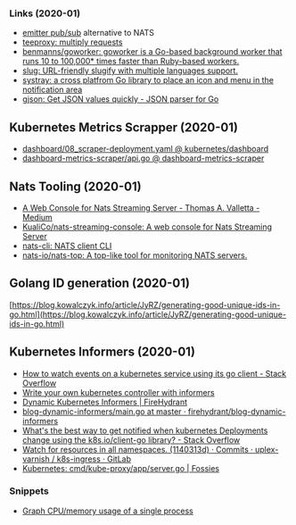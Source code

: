 

### Links (2020-01)
* [emitter pub/sub](https://github.com/emitter-io/emitter) alternative to NATS
* [teeproxy: multiply requests](https://github.com/chrislusf/teeproxy)
* [benmanns/goworker: goworker is a Go-based background worker that runs 10 to 100,000* times faster than Ruby-based workers.](https://github.com/benmanns/goworker)
* [slug: URL-friendly slugify with multiple languages support.](https://github.com/gosimple/slug)
* [systray: a cross platfrom Go library to place an icon and menu in the notification area](https://github.com/getlantern/systray)
* [gjson: Get JSON values quickly - JSON parser for Go](https://github.com/tidwall/gjson)




## Kubernetes Metrics Scrapper (2020-01)

* [dashboard/08_scraper-deployment.yaml @ kubernetes/dashboard](https://github.com/kubernetes/dashboard/blob/da7620171ed9a24699c19709f40925b4308e89b5/aio/deploy/alternative/08_scraper-deployment.yaml)
* [dashboard-metrics-scraper/api.go @ dashboard-metrics-scraper](https://github.com/kubernetes-sigs/dashboard-metrics-scraper/blob/master/pkg/api/api.go)


## Nats Tooling (2020-01)

* [A Web Console for Nats Streaming Server - Thomas A. Valletta - Medium](https://medium.com/@tvalletta/a-web-console-for-nats-streaming-server-1c5363a058da)
* [KualiCo/nats-streaming-console: A web console for Nats Streaming Server](https://github.com/KualiCo/nats-streaming-console)
* [nats-cli: NATS client CLI](https://github.com/shadiakiki1986/nats-cli)
* [nats-io/nats-top: A top-like tool for monitoring NATS servers.](https://github.com/nats-io/nats-top)


## Golang ID generation (2020-01)

[https://blog.kowalczyk.info/article/JyRZ/generating-good-unique-ids-in-go.html](https://blog.kowalczyk.info/article/JyRZ/generating-good-unique-ids-in-go.html)


## Kubernetes Informers (2020-01)

* [How to watch events on a kubernetes service using its go client - Stack Overflow](https://stackoverflow.com/questions/40975307/how-to-watch-events-on-a-kubernetes-service-using-its-go-client)
* [Write your own kubernetes controller with informers](https://medium.com/@muhammet.arslan/write-your-own-kubernetes-controller-with-informers-9920e8ab6f84)
* [Dynamic Kubernetes Informers | FireHydrant](uri=https://www.firehydrant.io/blog/dynamic-kubernetes-informers/)
* [blog-dynamic-informers/main.go at master · firehydrant/blog-dynamic-informers](https://github.com/firehydrant/blog-dynamic-informers/blob/master/main.go)
* [What's the best way to get notified when kubernetes Deployments change using the k8s.io/client-go library? - Stack Overflow](https://stackoverflow.com/questions/53200785/whats-the-best-way-to-get-notified-when-kubernetes-deployments-change-using-the)
* [Watch for resources in all namespaces. (1140313d) · Commits · uplex-varnish / k8s-ingress · GitLab](https://code.uplex.de/uplex-varnish/k8s-ingress/commit/1140313d7b1a63d49fb4d1f466dda92f82478fe0)
* [Kubernetes: cmd/kube-proxy/app/server.go | Fossies](https://fossies.org/linux/kubernetes/cmd/kube-proxy/app/server.go)



### Snippets
* [Graph CPU/memory usage of a single process](https://unix.stackexchange.com/questions/554/how-to-monitor-cpu-memory-usage-of-a-single-process)

<!--stackedit_data:
eyJoaXN0b3J5IjpbLTE5NzgwOTY3MzJdfQ==
-->